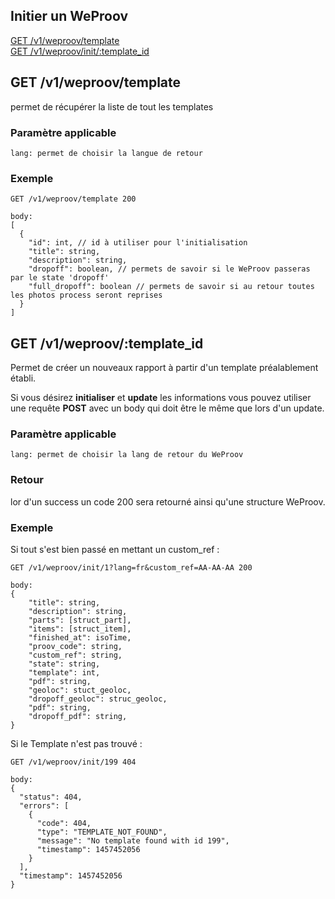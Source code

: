 ## Initier un WeProov

[GET /v1/weproov/template]()  
[GET /v1/weproov/init/:template_id]()

## GET /v1/weproov/template

permet de récupérer la liste de tout les templates

### Paramètre applicable

```
lang: permet de choisir la langue de retour
```

### Exemple

```
GET /v1/weproov/template 200

body:
[
  {
    "id": int, // id à utiliser pour l'initialisation
    "title": string,
    "description": string,
    "dropoff": boolean, // permets de savoir si le WeProov passeras par le state 'dropoff'
    "full_dropoff": boolean // permets de savoir si au retour toutes les photos process seront reprises
  }
]
```

## GET /v1/weproov/:template_id

Permet de créer un nouveaux rapport à partir d'un template préalablement établi.

Si vous désirez **initialiser** et **update** les informations vous pouvez utiliser une requête **POST** avec un body qui doit être le même que lors d'un update.

### Paramètre applicable

```
lang: permet de choisir la lang de retour du WeProov
```

### Retour

lor d'un success un code 200 sera retourné ainsi qu'une structure WeProov.  

### Exemple
Si tout s'est bien passé en mettant un custom_ref : 

```
GET /v1/weproov/init/1?lang=fr&custom_ref=AA-AA-AA 200

body:
{
	"title": string,
	"description": string,
	"parts": [struct_part],
	"items": [struct_item],
	"finished_at": isoTime,
	"proov_code": string,
	"custom_ref": string,
	"state": string,
	"template": int,
	"pdf": string,
	"geoloc": stuct_geoloc,
	"dropoff_geoloc": struc_geoloc,
	"pdf": string,
	"dropoff_pdf": string,
}
```

Si le Template n'est pas trouvé : 

```
GET /v1/weproov/init/199 404

body:
{
  "status": 404,
  "errors": [
    {
      "code": 404,
      "type": "TEMPLATE_NOT_FOUND",
      "message": "No template found with id 199",
      "timestamp": 1457452056
    }
  ],
  "timestamp": 1457452056
}
```


